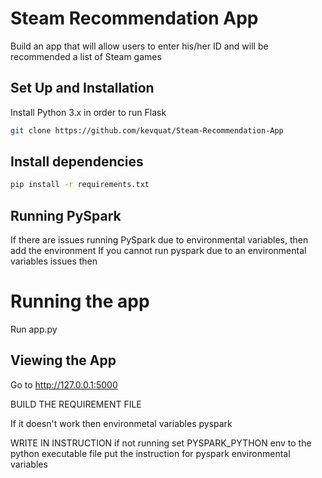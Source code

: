 # Steam Recommendation App
Build an app that will allow users to enter his/her ID and will be recommended a list of Steam games

## Set Up and Installation

Install Python 3.x in order to run Flask

```bash
git clone https://github.com/kevquat/Steam-Recommendation-App 
```

## Install dependencies

```bash
pip install -r requirements.txt
```

## Running PySpark 
If there are issues running PySpark due to environmental variables, then add the environment
If you cannot run pyspark due to an environmental variables issues then 

# Running the app

Run app.py

## Viewing the App

Go to http://127.0.0.1:5000

BUILD THE REQUIREMENT FILE


If it doesn't work then environmetal variables pyspark

WRITE IN INSTRUCTION if not running set PYSPARK_PYTHON env to the python executable file
put the instruction for pyspark environmental variables

